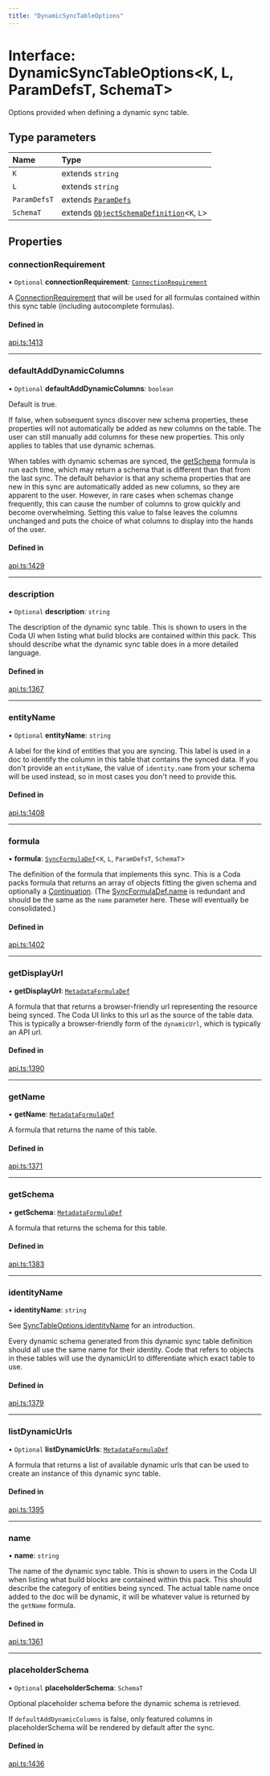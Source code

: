```yaml
---
title: "DynamicSyncTableOptions"
---
```

# Interface: DynamicSyncTableOptions<K, L, ParamDefsT, SchemaT\>

Options provided when defining a dynamic sync table.

## Type parameters

| Name | Type |
| :------ | :------ |
| `K` | extends `string` |
| `L` | extends `string` |
| `ParamDefsT` | extends [`ParamDefs`](../types/ParamDefs.md) |
| `SchemaT` | extends [`ObjectSchemaDefinition`](ObjectSchemaDefinition.md)<`K`, `L`\> |

## Properties

### connectionRequirement

• `Optional` **connectionRequirement**: [`ConnectionRequirement`](../enums/ConnectionRequirement.md)

A [ConnectionRequirement](../enums/ConnectionRequirement.md) that will be used for all formulas contained within
this sync table (including autocomplete formulas).

#### Defined in

[api.ts:1413](https://github.com/coda/packs-sdk/blob/main/api.ts#L1413)

___

### defaultAddDynamicColumns

• `Optional` **defaultAddDynamicColumns**: `boolean`

Default is true.

If false, when subsequent syncs discover new schema properties, these properties will not automatically be
added as new columns on the table. The user can still manually add columns for these new properties.
This only applies to tables that use dynamic schemas.

When tables with dynamic schemas are synced, the [getSchema](DynamicSyncTableOptions.md#getschema) formula is run each time,
which may return a schema that is different than that from the last sync. The default behavior
is that any schema properties that are new in this sync are automatically added as new columns,
so they are apparent to the user. However, in rare cases when schemas change frequently,
this can cause the number of columns to grow quickly and become overwhelming. Setting this
value to false leaves the columns unchanged and puts the choice of what columns to display
into the hands of the user.

#### Defined in

[api.ts:1429](https://github.com/coda/packs-sdk/blob/main/api.ts#L1429)

___

### description

• `Optional` **description**: `string`

The description of the dynamic sync table. This is shown to users in the Coda UI
when listing what build blocks are contained within this pack.
This should describe what the dynamic sync table does in a more detailed language.

#### Defined in

[api.ts:1367](https://github.com/coda/packs-sdk/blob/main/api.ts#L1367)

___

### entityName

• `Optional` **entityName**: `string`

A label for the kind of entities that you are syncing. This label is used in a doc to identify
the column in this table that contains the synced data. If you don't provide an `entityName`, the value
of `identity.name` from your schema will be used instead, so in most cases you don't need to provide this.

#### Defined in

[api.ts:1408](https://github.com/coda/packs-sdk/blob/main/api.ts#L1408)

___

### formula

• **formula**: [`SyncFormulaDef`](SyncFormulaDef.md)<`K`, `L`, `ParamDefsT`, `SchemaT`\>

The definition of the formula that implements this sync. This is a Coda packs formula
that returns an array of objects fitting the given schema and optionally a [Continuation](Continuation.md).
(The [SyncFormulaDef.name](SyncFormulaDef.md#name) is redundant and should be the same as the `name` parameter here.
These will eventually be consolidated.)

#### Defined in

[api.ts:1402](https://github.com/coda/packs-sdk/blob/main/api.ts#L1402)

___

### getDisplayUrl

• **getDisplayUrl**: [`MetadataFormulaDef`](../types/MetadataFormulaDef.md)

A formula that that returns a browser-friendly url representing the
resource being synced. The Coda UI links to this url as the source
of the table data. This is typically a browser-friendly form of the
`dynamicUrl`, which is typically an API url.

#### Defined in

[api.ts:1390](https://github.com/coda/packs-sdk/blob/main/api.ts#L1390)

___

### getName

• **getName**: [`MetadataFormulaDef`](../types/MetadataFormulaDef.md)

A formula that returns the name of this table.

#### Defined in

[api.ts:1371](https://github.com/coda/packs-sdk/blob/main/api.ts#L1371)

___

### getSchema

• **getSchema**: [`MetadataFormulaDef`](../types/MetadataFormulaDef.md)

A formula that returns the schema for this table.

#### Defined in

[api.ts:1383](https://github.com/coda/packs-sdk/blob/main/api.ts#L1383)

___

### identityName

• **identityName**: `string`

See [SyncTableOptions.identityName](SyncTableOptions.md#identityname) for an introduction.

Every dynamic schema generated from this dynamic sync table definition should all use the same name
for their identity. Code that refers to objects in these tables will use the dynamicUrl to
differentiate which exact table to use.

#### Defined in

[api.ts:1379](https://github.com/coda/packs-sdk/blob/main/api.ts#L1379)

___

### listDynamicUrls

• `Optional` **listDynamicUrls**: [`MetadataFormulaDef`](../types/MetadataFormulaDef.md)

A formula that returns a list of available dynamic urls that can be
used to create an instance of this dynamic sync table.

#### Defined in

[api.ts:1395](https://github.com/coda/packs-sdk/blob/main/api.ts#L1395)

___

### name

• **name**: `string`

The name of the dynamic sync table. This is shown to users in the Coda UI
when listing what build blocks are contained within this pack.
This should describe the category of entities being synced. The actual
table name once added to the doc will be dynamic, it will be whatever value
is returned by the `getName` formula.

#### Defined in

[api.ts:1361](https://github.com/coda/packs-sdk/blob/main/api.ts#L1361)

___

### placeholderSchema

• `Optional` **placeholderSchema**: `SchemaT`

Optional placeholder schema before the dynamic schema is retrieved.

If `defaultAddDynamicColumns` is false, only featured columns
in placeholderSchema will be rendered by default after the sync.

#### Defined in

[api.ts:1436](https://github.com/coda/packs-sdk/blob/main/api.ts#L1436)
